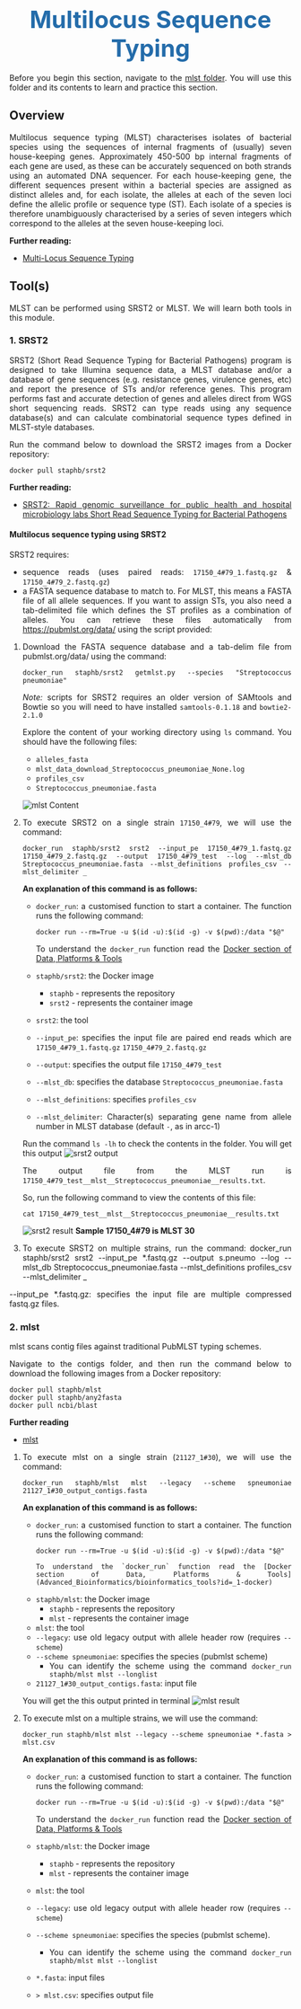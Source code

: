 <h1 style="text-align:center"><span style="color:#246CAA; font-size:1.5em">Multilocus Sequence Typing</span></h1>

Before you begin this section, navigate to the [mlst folder](https://drive.google.com/drive/folders/1d_ymYlSDKkYs-51BNHSAhNiHngAE95Gy). You will use this folder and its contents to learn and practice this section.

## Overview

Multilocus sequence typing (MLST) characterises isolates of bacterial species using the sequences of internal fragments of (usually) seven house-keeping genes. Approximately 450-500 bp internal fragments of each gene are used, as these can be accurately sequenced on both strands using an automated DNA sequencer. For each house-keeping gene, the different sequences present within a bacterial species are assigned as distinct alleles and, for each isolate, the alleles at each of the seven loci define the allelic profile or sequence type (ST). Each isolate of a species is therefore unambiguously characterised by a series of seven integers which correspond to the alleles at the seven house-keeping loci.

**Further reading:**
- [Multi-Locus Sequence Typing](https://pubmlst.org/multilocus-sequence-typing)

## Tool(s)

MLST can be performed using SRST2 or MLST. We will learn both tools in this module.

### 1. SRST2

SRST2 (Short Read Sequence Typing for Bacterial Pathogens) program is designed to take Illumina sequence data, a MLST database and/or a database of gene sequences (e.g. resistance genes, virulence genes, etc) and report the presence of STs and/or reference genes. This program performs fast and accurate detection of genes and alleles direct from WGS short sequencing reads. SRST2 can type reads using any sequence database(s) and can calculate combinatorial sequence types defined in MLST-style databases.

Run the command below to download the SRST2 images from a Docker repository:
```
docker pull staphb/srst2
```

**Further reading:**
- [SRST2: Rapid genomic surveillance for public health and hospital microbiology labs Short Read Sequence Typing for Bacterial Pathogens](https://genomemedicine.biomedcentral.com/articles/10.1186/s13073-014-0090-6)

#### Multilocus sequence typing using SRST2

SRST2 requires:
- sequence reads (uses paired reads: `17150_4#79_1.fastq.gz` & `17150_4#79_2.fastq.gz`)
- a FASTA sequence database to match to. For MLST, this means a FASTA file of all allele sequences. If you want to assign STs, you also need a tab-delimited file which defines the ST profiles as a combination of alleles. You can retrieve these files automatically from https://pubmlst.org/data/ using the script provided:

1. Download the FASTA sequence database and a tab-delim file from pubmlst.org/data/ using the command:
    ```
    docker_run staphb/srst2 getmlst.py --species "Streptococcus pneumoniae"
    ```

    *Note:* scripts for SRST2 requires an older version of SAMtools and Bowtie so you will need to have installed `samtools-0.1.18` and `bowtie2-2.1.0`

    Explore the content of your working directory using `ls` command. You should have the following files:
    - `alleles_fasta`
    - `mlst_data_download_Streptococcus_pneumoniae_None.log`
    - `profiles_csv`
    - `Streptococcus_pneumoniae.fasta`

    ![mlst Content](/img/mlst_1.png "mlst Content")

2. To execute SRST2 on a single strain `17150_4#79`, we will use the command:
    ```
    docker_run staphb/srst2 srst2 --input_pe 17150_4#79_1.fastq.gz 17150_4#79_2.fastq.gz --output 17150_4#79_test --log --mlst_db Streptococcus_pneumoniae.fasta --mlst_definitions profiles_csv --mlst_delimiter _
    ```

    **An explanation of this command is as follows:**

      - `docker_run`: a customised function to start a container. The function runs the following command:
          ```
          docker run --rm=True -u $(id -u):$(id -g) -v $(pwd):/data "$@"
          ```
          To understand the `docker_run` function read the [Docker section of Data, Platforms & Tools](Advanced_Bioinformatics/bioinformatics_tools?id=_1-docker)

      - `staphb/srst2`: the Docker image
        - `staphb` - represents the repository
        - `srst2` - represents the container image

      - `srst2`: the tool

      - `--input_pe`: specifies the input file are paired end reads which are `17150_4#79_1.fastq.gz` `17150_4#79_2.fastq.gz`

      - `--output`: specifies the output file `17150_4#79_test`

      - `--mlst_db`: specifies the database `Streptococcus_pneumoniae.fasta`

      - `--mlst_definitions`: specifies `profiles_csv`

      - `--mlst_delimiter`: Character(s) separating gene name from allele number in MLST database (default `-`, as in arcc-1)

    Run the command `ls -lh` to check the contents in the folder. You will get this output
    ![srst2 output](/img/mlst_2.png "srst2 output")

    The output file from the MLST run is `17150_4#79_test__mlst__Streptococcus_pneumoniae__results.txt`. 

    So, run the following command to view the contents of this file:
    ```
    cat 17150_4#79_test__mlst__Streptococcus_pneumoniae__results.txt
    ```
    ![srst2 result](/img/mlst_3.png "srst2 result")
    **Sample 17150_4#79 is MLST 30**

1. To execute SRST2 on multiple strains, run the command: 
docker_run staphb/srst2 srst2 --input_pe *.fastq.gz --output s.pneumo --log --mlst_db Streptococcus_pneumoniae.fasta --mlst_definitions profiles_csv --mlst_delimiter _

--input_pe *.fastq.gz: specifies the input file are multiple compressed fastq.gz files.

### 2. mlst

mlst scans contig files against traditional PubMLST typing schemes.

Navigate to the contigs folder, and then run the command below to download the following images from a Docker repository:
```
docker pull staphb/mlst
docker pull staphb/any2fasta
docker pull ncbi/blast
```

**Further reading**
- [mlst](https://github.com/tseemann/mlst)

1. To execute mlst on a single strain (`21127_1#30`), we will use the command: 
    ```
    docker_run staphb/mlst mlst --legacy --scheme spneumoniae 21127_1#30_output_contigs.fasta
    ```

    **An explanation of this command is as follows:**

    - `docker_run`: a customised function to start a container. The function runs the following command:
        ```
        docker run --rm=True -u $(id -u):$(id -g) -v $(pwd):/data "$@"
        ```
          To understand the `docker_run` function read the [Docker section of Data, Platforms & Tools](Advanced_Bioinformatics/bioinformatics_tools?id=_1-docker)
    - `staphb/mlst`: the Docker image
      - `staphb` - represents the repository
      - `mlst` - represents the container image
    - `mlst`: the tool
    - `--legacy`: use old legacy output with allele header row (requires `--scheme`)
    - `--scheme spneumoniae`: specifies the species (pubmlst scheme)
      - You can identify the scheme using the command `docker_run staphb/mlst mlst --longlist`
    - `21127_1#30_output_contigs.fasta`: input file

    You will get the this output printed in terminal
    ![mlst result](/img/mlst_4.png "mlst result")

2. To execute mlst on a multiple strains, we will use the command:
    ```
    docker_run staphb/mlst mlst --legacy --scheme spneumoniae *.fasta > mlst.csv
    ```

    **An explanation of this command is as follows:**

    - `docker_run`: a customised function to start a container. The function runs the following command:
        ```
        docker run --rm=True -u $(id -u):$(id -g) -v $(pwd):/data "$@"
        ```
        To understand the `docker_run` function read the [Docker section of Data, Platforms & Tools](Advanced_Bioinformatics/bioinformatics_tools?id=_1-docker)
    - `staphb/mlst`: the Docker image
      - `staphb` - represents the repository
      - `mlst` - represents the container image

    - `mlst`: the tool
    - `--legacy`: use old legacy output with allele header row (requires `--scheme`)
    - `--scheme spneumoniae`: specifies the species (pubmlst scheme). 
      - You can identify the scheme using the command `docker_run staphb/mlst mlst --longlist`

    - `*.fasta`: input files
    - `> mlst.csv`: specifies output file

<style>body {text-align: justify}</style>